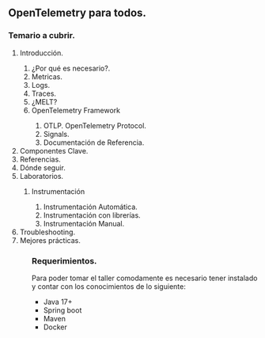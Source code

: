 ## OpenTelemetry para todos.
### Temario a cubrir.
<ol>
<li>Introducción.</li>
    <ol>
    <li>¿Por qué es necesario?.</li> 
    <li>Metricas.</li>
    <li>Logs.</li>
    <li>Traces.</li>
    <li>¿MELT?</li>
    <li>OpenTelemetry Framework</li>
    <ol>    
        <li>OTLP. OpenTelemetry Protocol.</li>
        <li>Signals.</li>
        <li>Documentación de Referencia.</li>
    </ol>    
    </ol>
<li>Componentes Clave.</li>
<li>Referencias.</li>
<li>Dónde seguir.</li>


<li>Laboratorios.</li>
<ol>
    <li>Instrumentación</li>
    <ol>
        <li>Instrumentación Automática. </li>
        <li>Instrumentación con librerías.</li>
        <li>Instrumentación Manual.</li>
    </ol>
</ol>
<li>Troubleshooting.</li>
<li>Mejores prácticas.</li>
<ol>
    
### Requerimientos.
Para poder tomar el taller comodamente es necesario tener instalado y contar con los conocimientos de lo siguiente:

* Java 17+
* Spring boot 
* Maven 
* Docker
